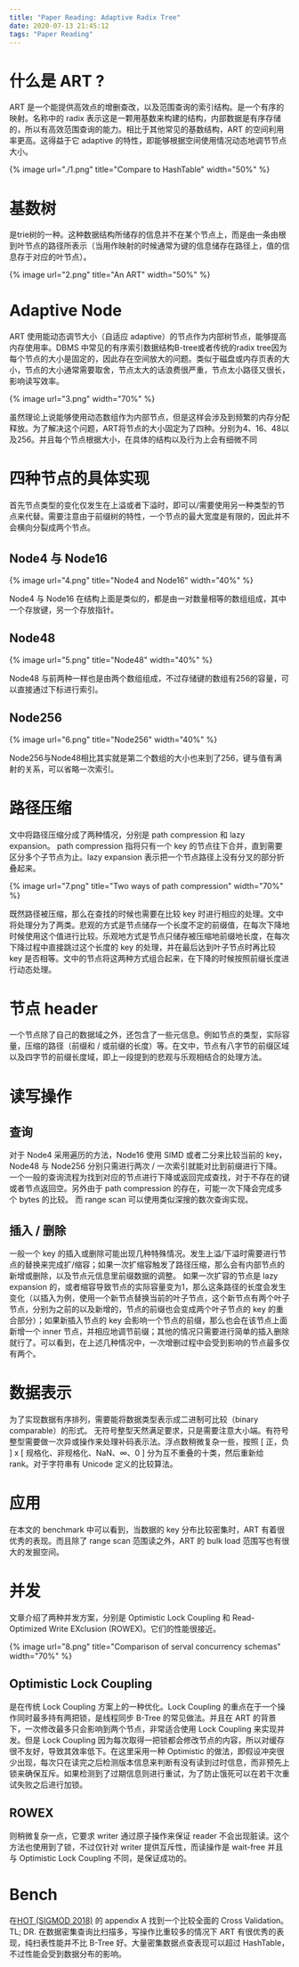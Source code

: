 ```yaml
---
title: "Paper Reading: Adaptive Radix Tree"
date: 2020-07-13 21:45:12
tags: "Paper Reading"
---
```


# 什么是 ART ?
ART 是一个能提供高效点的增删查改，以及范围查询的索引结构。是一个有序的映射。名称中的 radix 表示这是一颗用基数来构建的结构，内部数据是有序存储的，所以有高效范围查询的能力。相比于其他常见的基数结构，ART 的空间利用率更高。这得益于它 adaptive 的特性，即能够根据空间使用情况动态地调节节点大小。

{%  image
    url="./1.png"
    title="Compare to HashTable"
    width="50%"
%}

# 基数树
是trie树的一种。这种数据结构所储存的信息并不在某个节点上，而是由一条由根到叶节点的路径所表示（当用作映射的时候通常为键的信息储存在路径上，值的信息存于对应的叶节点）。

{%  image
    url="2.png"
    title="An ART"
    width="50%"
%}

# Adaptive Node
ART 使用能动态调节大小（自适应 adaptive）的节点作为内部树节点，能够提高内存使用率。DBMS 中常见的有序索引数据结构B-tree或者传统的radix tree因为每个节点的大小是固定的，因此存在空间放大的问题。类似于磁盘或内存页表的大小，节点的大小通常需要取舍，节点太大的话浪费很严重，节点太小路径又很长，影响读写效率。

{%  image
    url="3.png"
    width="70%"
%}

虽然理论上说能够使用动态数组作为内部节点，但是这样会涉及到频繁的内存分配释放。为了解决这个问题，ART将节点的大小固定为了四种。分别为4、16、48以及256。并且每个节点根据大小，在具体的结构以及行为上会有细微不同

# 四种节点的具体实现

首先节点类型的变化仅发生在上溢或者下溢时，即可以/需要使用另一种类型的节点来代替。需要注意由于前缀树的特性，一个节点的最大宽度是有限的，因此并不会横向分裂成两个节点。

## Node4 与 Node16
{%  image
    url="4.png"
    title="Node4 and Node16"
    width="40%"
%}

Node4 与 Node16 在结构上面是类似的，都是由一对数量相等的数组组成，其中一个存放键，另一个存放指针。

## Node48
{%  image
    url="5.png"
    title="Node48"
    width="40%"
%}

Node48 与前两种一样也是由两个数组组成，不过存储键的数组有256的容量，可以直接通过下标进行索引。

## Node256
{%  image
    url="6.png"
    title="Node256"
    width="40%"
%}

Node256与Node48相比其实就是第二个数组的大小也来到了256，键与值有满射的关系，可以省略一次索引。

# 路径压缩
文中将路径压缩分成了两种情况，分别是 path compression 和 lazy expansion。 path compression 指将只有一个 key 的节点往下合并，直到需要区分多个子节点为止。lazy expansion 表示把一个节点路径上没有分叉的部分折叠起来。

{%  image
    url="7.png"
    title="Two ways of path compression"
    width="70%"
%}

既然路径被压缩，那么在查找的时候也需要在比较 key 时进行相应的处理。文中将处理分为了两类。悲观的方式是节点储存一个长度不定的前缀值，在每次下降地时候使用这个值进行比较。乐观地方式是节点只储存被压缩地前缀地长度，在每次下降过程中直接跳过这个长度的 key 的处理，并在最后达到叶子节点时再比较 key 是否相等。文中的节点将这两种方式组合起来，在下降的时候按照前缀长度进行动态处理。

# 节点 header
一个节点除了自己的数据域之外，还包含了一些元信息。例如节点的类型，实际容量，压缩的路径（前缀和 / 或前缀的长度）等。在文中，节点有八字节的前缀区域以及四字节的前缀长度域，即上一段提到的悲观与乐观相结合的处理方法。

# 读写操作
## 查询
对于 Node4 采用遍历的方法，Node16 使用 SIMD 或者二分来比较当前的 key，Node48 与 Node256 分别只需进行两次 / 一次索引就能对比到前缀进行下降。
一个一般的查询流程为找到对应的节点进行下降或返回完成查找，对于不存在的键或者节点返回空。另外由于 path compression 的存在，可能一次下降会完成多个 bytes 的比较。
而 range scan 可以使用类似深搜的数次查询实现。

## 插入 / 删除
一般一个 key 的插入或删除可能出现几种特殊情况。发生上溢/下溢时需要进行节点的替换来完成扩/缩容；如果一次扩缩容触发了路径压缩，那么会有内部节点的新增或删除，以及节点元信息里前缀数据的调整。
如果一次扩容的节点是 lazy expansion 的，或者缩容导致节点的实际容量变为1，那么这条路径的长度会发生变化（以插入为例，使用一个新节点替换当前的叶子节点，这个新节点有两个叶子节点，分别为之前的以及新增的，节点的前缀也会变成两个叶子节点的 key 的重合部分）；如果新插入节点的 key 会影响一个节点的前缀，那么也会在该节点上面新增一个 inner 节点，并相应地调节前缀；其他的情况只需要进行简单的插入删除就行了。可以看到，在上述几种情况中，一次增删过程中会受到影响的节点最多仅有两个。

# 数据表示
为了实现数据有序排列，需要能将数据类型表示成二进制可比较（binary comparable）的形式。
无符号整型天然满足要求，只是需要注意大小端。有符号整型需要做一次异或操作来处理补码表示法。浮点数稍微复杂一些，按照 [ 正，负 ] x [ 规格化、非规格化、NaN、∞、0 ] 分为互不重叠的十类，然后重新给 rank。对于字符串有 Unicode 定义的比较算法。

# 应用
在本文的 benchmark 中可以看到，当数据的 key 分布比较密集时，ART 有着很优秀的表现。而且除了 range scan 范围读之外，ART 的 bulk load 范围写也有很大的发掘空间。

# 并发
文章介绍了两种并发方案，分别是 Optimistic Lock Coupling 和 Read-Optimized Write EXclusion (ROWEX)。它们的性能很接近。

{%  image
    url="8.png"
    title="Comparison of serval concurrency schemas"
    width="70%"
%}

## Optimistic Lock Coupling 
是在传统 Lock Coupling 方案上的一种优化。Lock Coupling 的重点在于一个操作同时最多持有两把锁，是线程同步 B-Tree 的常见做法。并且在 ART 的背景下，一次修改最多只会影响到两个节点，非常适合使用 Lock Coupling 来实现并发。但是 Lock Coupling 因为每次取得一把锁都会修改节点的内容，所以对缓存很不友好，导致其效率低下。在这里采用一种 Optimistic 的做法，即假设冲突很少出现，每次只在读完之后检测版本信息来判断有没有读到过时信息，而非预先上锁来确保互斥。如果检测到了过期信息则进行重试，为了防止饿死可以在若干次重试失败之后进行加锁。

## ROWEX
则稍微复杂一点，它要求 writer 通过原子操作来保证 reader 不会出现脏读。这个方法也使用到了锁，不过仅针对 writer 提供互斥性，而读操作是 wait-free 并且与 Optimistic Lock Coupling 不同，是保证成功的。

# Bench
在[HOT (SIGMOD 2018)](https://dbis-informatik.uibk.ac.at/sites/default/files/2018-06/hot-height-optimized.pdf) 的 appendix A 找到一个比较全面的 Cross Validation。TL; DR. 在数据密集查询比扫描多，写操作比重较多的情况下 ART 有很优秀的表现，纯扫表性能并不比 B-Tree 好。大量密集数据点查表现可以超过 HashTable，不过性能会受到数据分布的影响。